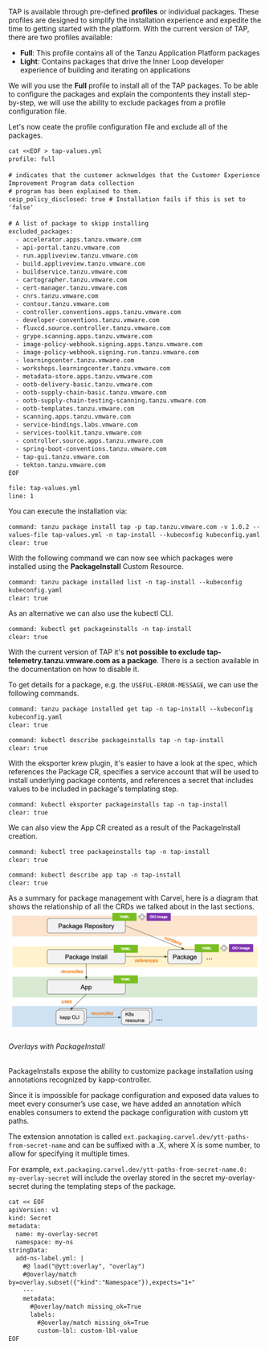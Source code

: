 TAP is available through pre-defined **profiles** or individual packages. These profiles are designed to simplify the installation experience and expedite the time to getting started with the platform. 
With the current version of TAP, there are two profiles available:
- **Full**: This profile contains all of the Tanzu Application Platform packages 
- **Light**: Contains packages that drive the Inner Loop developer experience of building and iterating on applications

We will you use the **Full** profile to install all of the TAP packages. 
To be able to configure the packages and explain the compontents they install step-by-step, we will use the ability to exclude packages from a profile configuration file.

Let's now ceate the profile configuration file and exclude all of the packages.
```execute
cat <<EOF > tap-values.yml 
profile: full

# indicates that the customer acknwoldges that the Customer Experience Improvement Program data collection 
# program has been explained to them. 
ceip_policy_disclosed: true # Installation fails if this is set to 'false'

# A list of package to skipp installing 
excluded_packages:
  - accelerator.apps.tanzu.vmware.com
  - api-portal.tanzu.vmware.com
  - run.appliveview.tanzu.vmware.com
  - build.appliveview.tanzu.vmware.com
  - buildservice.tanzu.vmware.com
  - cartographer.tanzu.vmware.com
  - cert-manager.tanzu.vmware.com
  - cnrs.tanzu.vmware.com
  - contour.tanzu.vmware.com
  - controller.conventions.apps.tanzu.vmware.com
  - developer-conventions.tanzu.vmware.com
  - fluxcd.source.controller.tanzu.vmware.com
  - grype.scanning.apps.tanzu.vmware.com
  - image-policy-webhook.signing.apps.tanzu.vmware.com
  - image-policy-webhook.signing.run.tanzu.vmware.com
  - learningcenter.tanzu.vmware.com
  - workshops.learningcenter.tanzu.vmware.com
  - metadata-store.apps.tanzu.vmware.com
  - ootb-delivery-basic.tanzu.vmware.com
  - ootb-supply-chain-basic.tanzu.vmware.com
  - ootb-supply-chain-testing-scanning.tanzu.vmware.com
  - ootb-templates.tanzu.vmware.com
  - scanning.apps.tanzu.vmware.com
  - service-bindings.labs.vmware.com
  - services-toolkit.tanzu.vmware.com
  - controller.source.apps.tanzu.vmware.com
  - spring-boot-conventions.tanzu.vmware.com
  - tap-gui.tanzu.vmware.com
  - tekton.tanzu.vmware.com
EOF
```

```editor:open-file
file: tap-values.yml 
line: 1
```

You can execute the installation via:
```terminal:execute
command: tanzu package install tap -p tap.tanzu.vmware.com -v 1.0.2 --values-file tap-values.yml -n tap-install --kubeconfig kubeconfig.yaml
clear: true
```

With the following command we can now see which packages were installed using the **PackageInstall** Custom Resource.
```terminal:execute
command: tanzu package installed list -n tap-install --kubeconfig kubeconfig.yaml
clear: true
```
As an alternative we can also use the kubectl CLI. 
```terminal:execute
command: kubectl get packageinstalls -n tap-install
clear: true
```

With the current version of TAP it's **not possible to exclude tap-telemetry.tanzu.vmware.com as a package**. There is a section available in the documentation on how to disable it.

To get details for a package, e.g. the `USEFUL-ERROR-MESSAGE`, we can use the following commands.
```terminal:execute
command: tanzu package installed get tap -n tap-install --kubeconfig kubeconfig.yaml
clear: true
```
```terminal:execute
command: kubectl describe packageinstalls tap -n tap-install
clear: true
```
With the eksporter krew plugin, it's easier to have a look at the spec, which references the Package CR, specifies a service account that will be used to install underlying package contents, and references a secret that includes values to be included in package's templating step.
```terminal:execute
command: kubectl eksporter packageinstalls tap -n tap-install
clear: true
```

We can also view the App CR created as a result of the PackageInstall creation.
```terminal:execute
command: kubectl tree packageinstalls tap -n tap-install
clear: true
```
```terminal:execute
command: kubectl describe app tap -n tap-install
clear: true
```

As a summary for package management with Carvel, here is a diagram that shows the relationship of all the CRDs we talked about in the last sections.
![Carvel Package Management](../images/carvel.png)

###### Overlays with PackageInstall
PackageInstalls expose the ability to customize package installation using annotations recognized by kapp-controller.

Since it is impossible for package configuration and exposed data values to meet every consumer’s use case, we have added an annotation which enables consumers to extend the package configuration with custom ytt paths.

The extension annotation is called `ext.packaging.carvel.dev/ytt-paths-from-secret-name` and can be suffixed with a .X, where X is some number, to allow for specifying it multiple times.

For example, `ext.packaging.carvel.dev/ytt-paths-from-secret-name.0: my-overlay-secret` will include the overlay stored in the secret my-overlay-secret during the templating steps of the package. 

```execute
cat << EOF
apiVersion: v1
kind: Secret
metadata:
  name: my-overlay-secret
  namespace: my-ns
stringData:
  add-ns-label.yml: |
    #@ load("@ytt:overlay", "overlay")
    #@overlay/match by=overlay.subset({"kind":"Namespace"}),expects="1+"
    ---
    metadata:
      #@overlay/match missing_ok=True
      labels:
        #@overlay/match missing_ok=True
        custom-lbl: custom-lbl-value 
EOF  
```